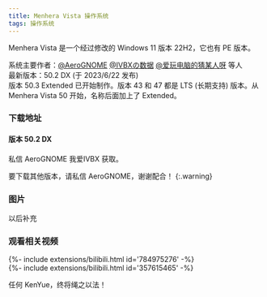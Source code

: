 ```yaml
---
title: Menhera Vista 操作系统
tags: 操作系统
---
```


Menhera Vista 是一个经过修改的 Windows 11 版本 22H2，它也有 PE 版本。<br>
<!--more-->
系统主要作者：[@AeroGNOME](https://space.bilibili.com/515586861) [@IVBXの数据](https://space.bilibili.com/1171551865) [@爱玩电脑的猜某人呀](https://space.bilibili.com/3493123969780201) 等人<br>
最新版本：50.2 DX (于 2023/6/22 发布)<br>
版本 50.3 Extended 已开始制作。版本 43 和 47 都是 LTS (长期支持) 版本。从 Menhera Vista 50 开始，名称后面加上了 Extended。

### 下载地址

#### 版本 50.2 DX

私信 AeroGNOME 我爱IVBX 获取。

要下载其他版本，请私信 AeroGNOME，谢谢配合！
{:.warning}

### 图片

以后补充

### 观看相关视频

<div>{%- include extensions/bilibili.html id='784975276' -%}</div>

<div>{%- include extensions/bilibili.html id='357615465' -%}</div>

任何 KenYue，终将绳之以法！